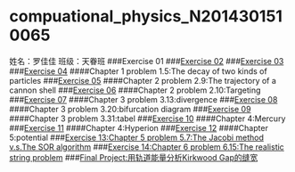 # compuational_physics_N2014301510065
姓名：罗佳佳    班级：天眷班
###Exercise 01
###[Exercise 02](https://www.zybuluo.com/74849b/note/503421)
###[Exercise 03](https://www.zybuluo.com/74849b/note/512777)
###[Exercise 04](https://www.zybuluo.com/74849b/note/520902)
####Chapter 1 problem 1.5:The decay of two kinds of particles
###[Exercise 05](https://www.zybuluo.com/74849b/note/533586)
####Chapter 2 problem 2.9:The trajectory of a cannon shell
###[Exercise 06](https://www.zybuluo.com/74849b/note/541846)
####Chapter 2 problem 2.10:Targeting
###[Exercise 07](https://www.zybuluo.com/74849b/note/549493)
####Chapter 3 problem 3.13:divergence
###[Exercise 08](https://www.zybuluo.com/74849b/note/564877)
####Chapter 3 problem 3.20:bifurcation diagram
###[Exercise 09](https://www.zybuluo.com/74849b/note/572548)
####Chapter 3 problem 3.31:tabel
###[Exercise 10](https://www.zybuluo.com/74849b/note/580028)
####Chapter 4:Mercury
###[Exercise 11](https://www.zybuluo.com/74849b/note/588702)
####Chapter 4:Hyperion
###[Exercise 12](https://www.zybuluo.com/74849b/note/596321)
####Chapter 5:potential
###[Exercise 13:Chapter 5 problem 5.7:The Jacobi method v.s.The SOR algorithm](https://www.zybuluo.com/74849b/note/497801)
###[Exercise 14:Chapter 6 problem 6.15:The realistic string problem](https://www.zybuluo.com/74849b/note/497801)
###[Final Project:用轨道能量分析Kirkwood Gap的缝宽](https://www.zybuluo.com/74849b/note/497801)
